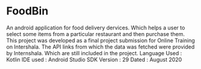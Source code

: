 # FoodBin
An android application for food delivery dervices. Which helps a user to select some items from a particular restaurant and then purchase them. 
This project was developed as a final project submission for Online Training on Intershala. 
The API links from which the data was fetched were provided by Internshala. Which are still included in the project. 
Language Used : Kotlin 
IDE used : Android Studio 
SDK Version : 29 
Dated : August 2020

